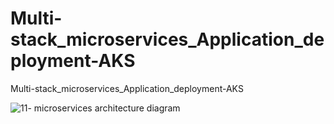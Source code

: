 # Multi-stack_microservices_Application_deployment-AKS
 Multi-stack_microservices_Application_deployment-AKS

 
![11- microservices architecture diagram](https://github.com/Muskantomar001/Multi-stack_microservices_Application_deployment-AKS/assets/65162584/64945b28-2fc2-4f2d-b83a-f8721951f564)

